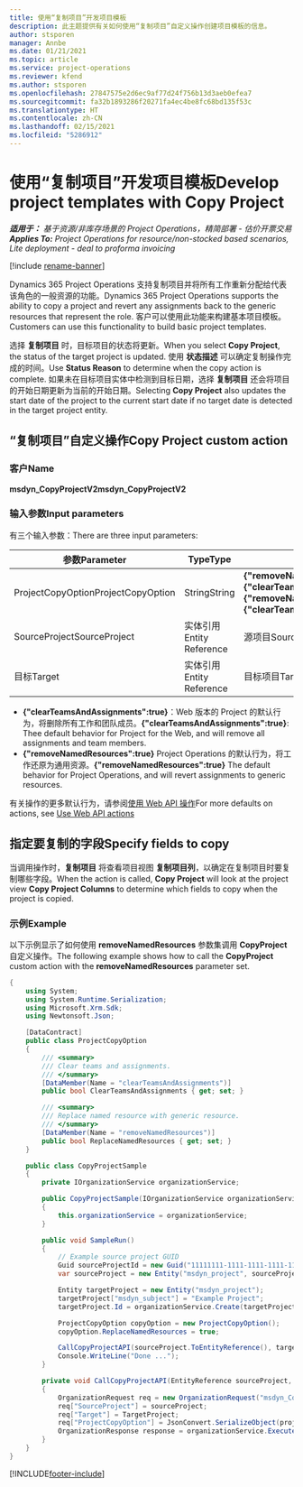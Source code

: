 ```yaml
---
title: 使用“复制项目”开发项目模板
description: 此主题提供有关如何使用“复制项目”自定义操作创建项目模板的信息。
author: stsporen
manager: Annbe
ms.date: 01/21/2021
ms.topic: article
ms.service: project-operations
ms.reviewer: kfend
ms.author: stsporen
ms.openlocfilehash: 27847575e2d6ec9af77d24f756b13d3aeb0efea7
ms.sourcegitcommit: fa32b1893286f20271fa4ec4be8fc68bd135f53c
ms.translationtype: HT
ms.contentlocale: zh-CN
ms.lasthandoff: 02/15/2021
ms.locfileid: "5286912"
---
```

# <a name="develop-project-templates-with-copy-project"></a><span data-ttu-id="89b04-103">使用“复制项目”开发项目模板</span><span class="sxs-lookup"><span data-stu-id="89b04-103">Develop project templates with Copy Project</span></span>

<span data-ttu-id="89b04-104">_**适用于：** 基于资源/非库存场景的 Project Operations，精简部署 - 估价开票交易_</span><span class="sxs-lookup"><span data-stu-id="89b04-104">_**Applies To:** Project Operations for resource/non-stocked based scenarios, Lite deployment - deal to proforma invoicing_</span></span>

[!include [rename-banner](~/includes/cc-data-platform-banner.md)]

<span data-ttu-id="89b04-105">Dynamics 365 Project Operations 支持复制项目并将所有工作重新分配给代表该角色的一般资源的功能。</span><span class="sxs-lookup"><span data-stu-id="89b04-105">Dynamics 365 Project Operations supports the ability to copy a project and revert any assignments back to the generic resources that represent the role.</span></span> <span data-ttu-id="89b04-106">客户可以使用此功能来构建基本项目模板。</span><span class="sxs-lookup"><span data-stu-id="89b04-106">Customers can use this functionality to build basic project templates.</span></span>

<span data-ttu-id="89b04-107">选择 **复制项目** 时，目标项目的状态将更新。</span><span class="sxs-lookup"><span data-stu-id="89b04-107">When you select **Copy Project**, the status of the target project is updated.</span></span> <span data-ttu-id="89b04-108">使用 **状态描述** 可以确定复制操作完成的时间。</span><span class="sxs-lookup"><span data-stu-id="89b04-108">Use **Status Reason** to determine when the copy action is complete.</span></span> <span data-ttu-id="89b04-109">如果未在目标项目实体中检测到目标日期，选择 **复制项目** 还会将项目的开始日期更新为当前的开始日期。</span><span class="sxs-lookup"><span data-stu-id="89b04-109">Selecting **Copy Project** also updates the start date of the project to the current start date if no target date is detected in the target project entity.</span></span>

## <a name="copy-project-custom-action"></a><span data-ttu-id="89b04-110">“复制项目”自定义操作</span><span class="sxs-lookup"><span data-stu-id="89b04-110">Copy Project custom action</span></span> 

### <a name="name"></a><span data-ttu-id="89b04-111">客户</span><span class="sxs-lookup"><span data-stu-id="89b04-111">Name</span></span> 

<span data-ttu-id="89b04-112">**msdyn_CopyProjectV2**</span><span class="sxs-lookup"><span data-stu-id="89b04-112">**msdyn_CopyProjectV2**</span></span>

### <a name="input-parameters"></a><span data-ttu-id="89b04-113">输入参数</span><span class="sxs-lookup"><span data-stu-id="89b04-113">Input parameters</span></span>
<span data-ttu-id="89b04-114">有三个输入参数：</span><span class="sxs-lookup"><span data-stu-id="89b04-114">There are three input parameters:</span></span>

| <span data-ttu-id="89b04-115">参数</span><span class="sxs-lookup"><span data-stu-id="89b04-115">Parameter</span></span>          | <span data-ttu-id="89b04-116">Type</span><span class="sxs-lookup"><span data-stu-id="89b04-116">Type</span></span>   | <span data-ttu-id="89b04-117">值</span><span class="sxs-lookup"><span data-stu-id="89b04-117">Values</span></span>                                                   | 
|--------------------|--------|----------------------------------------------------------|
| <span data-ttu-id="89b04-118">ProjectCopyOption</span><span class="sxs-lookup"><span data-stu-id="89b04-118">ProjectCopyOption</span></span>  | <span data-ttu-id="89b04-119">String</span><span class="sxs-lookup"><span data-stu-id="89b04-119">String</span></span> | <span data-ttu-id="89b04-120">**{"removeNamedResources":true}** or **{"clearTeamsAndAssignments":true}**</span><span class="sxs-lookup"><span data-stu-id="89b04-120">**{"removeNamedResources":true}** or **{"clearTeamsAndAssignments":true}**</span></span> |
| <span data-ttu-id="89b04-121">SourceProject</span><span class="sxs-lookup"><span data-stu-id="89b04-121">SourceProject</span></span>      | <span data-ttu-id="89b04-122">实体引用</span><span class="sxs-lookup"><span data-stu-id="89b04-122">Entity Reference</span></span> | <span data-ttu-id="89b04-123">源项目</span><span class="sxs-lookup"><span data-stu-id="89b04-123">Source Project</span></span> |
| <span data-ttu-id="89b04-124">目标</span><span class="sxs-lookup"><span data-stu-id="89b04-124">Target</span></span>             | <span data-ttu-id="89b04-125">实体引用</span><span class="sxs-lookup"><span data-stu-id="89b04-125">Entity Reference</span></span> | <span data-ttu-id="89b04-126">目标项目</span><span class="sxs-lookup"><span data-stu-id="89b04-126">Target Project</span></span> |


- <span data-ttu-id="89b04-127">**{"clearTeamsAndAssignments":true}**：Web 版本的 Project 的默认行为，将删除所有工作和团队成员。</span><span class="sxs-lookup"><span data-stu-id="89b04-127">**{"clearTeamsAndAssignments":true}**: Thee default behavior for Project for the Web, and will remove all assignments and team members.</span></span>
- <span data-ttu-id="89b04-128">**{"removeNamedResources":true}** Project Operations 的默认行为，将工作还原为通用资源。</span><span class="sxs-lookup"><span data-stu-id="89b04-128">**{"removeNamedResources":true}** The default behavior for Project Operations, and will revert assignments to generic resources.</span></span>

<span data-ttu-id="89b04-129">有关操作的更多默认行为，请参阅[使用 Web API 操作](https://docs.microsoft.com/powerapps/developer/common-data-service/webapi/use-web-api-actions)</span><span class="sxs-lookup"><span data-stu-id="89b04-129">For more defaults on actions, see [Use Web API actions](https://docs.microsoft.com/powerapps/developer/common-data-service/webapi/use-web-api-actions)</span></span>

## <a name="specify-fields-to-copy"></a><span data-ttu-id="89b04-130">指定要复制的字段</span><span class="sxs-lookup"><span data-stu-id="89b04-130">Specify fields to copy</span></span> 
<span data-ttu-id="89b04-131">当调用操作时，**复制项目** 将查看项目视图 **复制项目列**，以确定在复制项目时要复制哪些字段。</span><span class="sxs-lookup"><span data-stu-id="89b04-131">When the action is called, **Copy Project** will look at the project view **Copy Project Columns** to determine which fields to copy when the project is copied.</span></span>


### <a name="example"></a><span data-ttu-id="89b04-132">示例</span><span class="sxs-lookup"><span data-stu-id="89b04-132">Example</span></span>
<span data-ttu-id="89b04-133">以下示例显示了如何使用 **removeNamedResources** 参数集调用 **CopyProject** 自定义操作。</span><span class="sxs-lookup"><span data-stu-id="89b04-133">The following example shows how to call the **CopyProject** custom action with the **removeNamedResources** parameter set.</span></span>
```C#
{
    using System;
    using System.Runtime.Serialization;
    using Microsoft.Xrm.Sdk;
    using Newtonsoft.Json;

    [DataContract]
    public class ProjectCopyOption
    {
        /// <summary>
        /// Clear teams and assignments.
        /// </summary>
        [DataMember(Name = "clearTeamsAndAssignments")]
        public bool ClearTeamsAndAssignments { get; set; }

        /// <summary>
        /// Replace named resource with generic resource.
        /// </summary>
        [DataMember(Name = "removeNamedResources")]
        public bool ReplaceNamedResources { get; set; }
    }

    public class CopyProjectSample
    {
        private IOrganizationService organizationService;

        public CopyProjectSample(IOrganizationService organizationService)
        {
            this.organizationService = organizationService;
        }

        public void SampleRun()
        {
            // Example source project GUID
            Guid sourceProjectId = new Guid("11111111-1111-1111-1111-111111111111");
            var sourceProject = new Entity("msdyn_project", sourceProjectId);

            Entity targetProject = new Entity("msdyn_project");
            targetProject["msdyn_subject"] = "Example Project";
            targetProject.Id = organizationService.Create(targetProject);

            ProjectCopyOption copyOption = new ProjectCopyOption();
            copyOption.ReplaceNamedResources = true;

            CallCopyProjectAPI(sourceProject.ToEntityReference(), targetProject.ToEntityReference(), copyOption);
            Console.WriteLine("Done ...");
        }

        private void CallCopyProjectAPI(EntityReference sourceProject, EntityReference TargetProject, ProjectCopyOption projectCopyOption)
        {
            OrganizationRequest req = new OrganizationRequest("msdyn_CopyProjectV2");
            req["SourceProject"] = sourceProject;
            req["Target"] = TargetProject;
            req["ProjectCopyOption"] = JsonConvert.SerializeObject(projectCopyOption);
            OrganizationResponse response = organizationService.Execute(req);
        }
    }
}
```


[!INCLUDE[footer-include](../includes/footer-banner.md)]